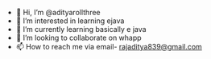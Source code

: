 - 👋 Hi, I’m @adityarollthree
- 👀 I’m interested in learning ejava
- 🌱 I’m currently learning basically e java
- 💞️ I’m looking to collaborate on whapp
- 📫 How to reach me via email- rajaditya839@gmail.com

<!---
adityarollthree/adityarollthree is a ✨ special ✨ repository because its `README.md` (this file) appears on your GitHub profile.
You can click the Preview link to take a look at your changes.
--->
